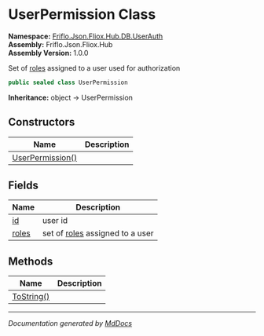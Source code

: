﻿<!--  
  <auto-generated>   
    The contents of this file were generated by a tool.  
    Changes to this file may be list if the file is regenerated  
  </auto-generated>   
-->

# UserPermission Class

**Namespace:** [Friflo.Json.Fliox.Hub.DB.UserAuth](../index.md)  
**Assembly:** Friflo.Json.Fliox.Hub  
**Assembly Version:** 1.0.0

Set of [roles](fields/roles.md) assigned to a user used for authorization

```csharp
public sealed class UserPermission
```

**Inheritance:** object → UserPermission

## Constructors

| Name                                      | Description |
| ----------------------------------------- | ----------- |
| [UserPermission()](constructors/index.md) |             |

## Fields

| Name                     | Description                                        |
| ------------------------ | -------------------------------------------------- |
| [id](fields/id.md)       | user id                                            |
| [roles](fields/roles.md) | set of [roles](fields/roles.md) assigned to a user |

## Methods

| Name                              | Description |
| --------------------------------- | ----------- |
| [ToString()](methods/ToString.md) |             |

___

*Documentation generated by [MdDocs](https://github.com/ap0llo/mddocs)*
